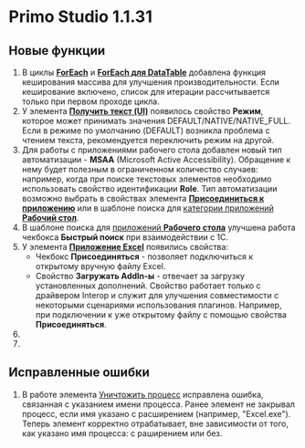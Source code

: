 # Primo Studio 1.1.31

## Новые функции

1.  В циклы [**ForEach**](https://docs.primo-rpa.ru/primo-rpa/g_elements/osnovnye-elementy/els_logic/el_logic_foreach) и [**ForEach для DataTable**](https://docs.primo-rpa.ru/primo-rpa/g_elements/osnovnye-elementy/els_logic/el_logic_foreachrowdatatable) добавлена функция кеширования массива для улучшения производительности. Если кеширование включено, список для итерации рассчитывается только при первом проходе цикла.
1. У элемента [**Получить текст (UI)**](https://docs.primo-rpa.ru/primo-rpa/g_elements/osnovnye-elementy/els_uiinteraction/el_gettext) появилось свойство **Режим**, которое может принимать значения DEFAULT/NATIVE/NATIVE_FULL. Если в режиме по умолчанию (DEFAULT) возникла проблема с чтением текста, рекомендуется переключить режим на другой.
1. Для работы с приложениями рабочего стола добавлен новый тип автоматизации - **MSAA** (Microsoft Active Accessibility). Обращение к нему будет полезным в ограниченном количество случаев: например, когда при поиске текстовых элементов необходимо использовать свойство идентификации **Role**. Тип автоматизации возможно выбрать в свойствах элемента [**Присоединиться к приложению**](https://docs.primo-rpa.ru/primo-rpa/g_elements/osnovnye-elementy/els_desktop/el_desktop_attach) или в шаблоне поиска для [категории приложений **Рабочий стол**](https://docs.primo-rpa.ru/primo-rpa/primo-studio/process/searchpatterns/apps-categories#rabochii-stol). 
1. В шаблоне поиска для [приложений **Рабочего стола**](https://docs.primo-rpa.ru/primo-rpa/primo-studio/process/searchpatterns/apps-categories#rabochii-stol) улучшена работа чекбокса **Быстрый поиск** при взаимодействии с 1С. 
1. У элемента [**Приложение Excel**](https://docs.primo-rpa.ru/primo-rpa/g_elements/osnovnye-elementy/prilozhenie-excel/el_excel_app) появились свойства:
   * Чекбокс **Присоединяться** - позволяет подключиться к открытому вручную файлу Excel.
   * Свойство **Загружать AddIn-ы** - отвечает за загрузку установленных дополнений. Свойство работает только с драйвером Interop и служит для улучшения совместимости с некоторыми сценариями использования плагинов. Например, при подключении к уже открытому файлу с помощью свойства **Присоединяться**.
1. 
1. 

## Исправленные ошибки

1. В работе элемента [Уничтожить процесс](https://docs.primo-rpa.ru/primo-rpa/g_elements/osnovnye-elementy/els_desktop/el_desktop_kill) исправлена ошибка, связанная с указанием имени процесса. Ранее элемент не закрывал процесс, если имя указано с расширением (например, "Excel.exe"). Теперь элемент корректно отрабатывает, вне зависимости от того, как указано имя процесса: с раширением или без.
